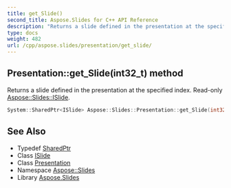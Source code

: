 ```yaml
---
title: get_Slide()
second_title: Aspose.Slides for C++ API Reference
description: "Returns a slide defined in the presentation at the specified index. Read-only Aspose::Slides::ISlide."
type: docs
weight: 482
url: /cpp/aspose.slides/presentation/get_slide/
---
```

## Presentation::get_Slide(int32_t) method


Returns a slide defined in the presentation at the specified index. Read-only [Aspose::Slides::ISlide](../../islide/).

```cpp
System::SharedPtr<ISlide> Aspose::Slides::Presentation::get_Slide(int32_t index) override
```

## See Also

* Typedef [SharedPtr](../../system/sharedptr/)
* Class [ISlide](../islide/)
* Class [Presentation](./)
* Namespace [Aspose::Slides](../)
* Library [Aspose.Slides](../../)